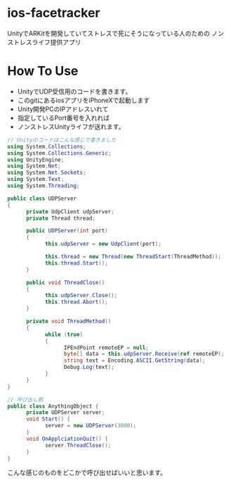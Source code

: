 # ios-facetracker
UnityでARKitを開発していてストレスで死にそうになっている人のための
ノンストレスライフ提供アプリ

# How To Use
- UnityでUDP受信用のコードを書きます。
- このgitにあるiosアプリをiPhoneXで起動します
- Unity開発PCのIPアドレスいれて
- 指定しているPort番号を入れれば
- ノンストレスUnityライフが送れます。


```cs
// Unityのコードはこんな感じで書きました
using System.Collections;
using System.Collections.Generic;
using UnityEngine;
using System.Net;
using System.Net.Sockets;
using System.Text;
using System.Threading;

public class UDPServer
{
      private UdpClient udpServer;
      private Thread thread;

      public UDPServer(int port)
      {
            this.udpServer = new UdpClient(port);

            this.thread = new Thread(new ThreadStart(ThreadMethod));
            this.thread.Start();
      }

      public void ThreadClose()
      {
            this.udpServer.Close();
            this.thread.Abort();
      }

      private void ThreadMethod()
      {
            while (true)
            {
                  IPEndPoint remoteEP = null;
                  byte[] data = this.udpServer.Receive(ref remoteEP);
                  string text = Encoding.ASCII.GetString(data);
                  Debug.Log(text);
            }
      }
}
```

```cs
// 呼び出し側
public class AnythingObject {
      private UDPServer server;
      void Start() {
            server = new UDPServer(3000);
      }
      void OnApplciationQuit() {
            server.ThreadClose();
      }
}
```

こんな感じのものをどこかで呼び出せばいいと思います。



